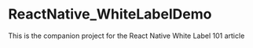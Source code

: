 # ReactNative_WhiteLabelDemo

This is the companion project for the React Native White Label 101 article
